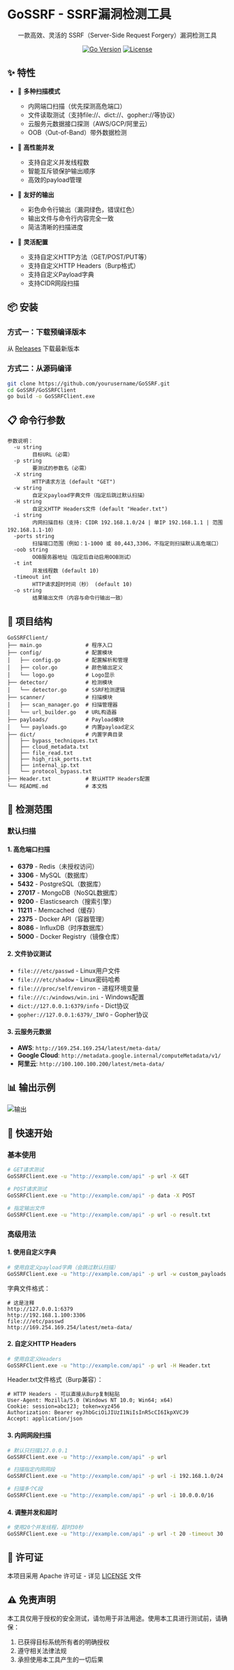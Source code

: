 # GoSSRF - SSRF漏洞检测工具

<div align="center">


一款高效、灵活的 SSRF（Server-Side Request Forgery）漏洞检测工具

[![Go Version](https://img.shields.io/badge/Go-1.20+-blue.svg)](https://golang.org)
[![License](https://img.shields.io/badge/License-Apache-green.svg)](LICENSE)

</div>

## ✨ 特性

- 🎯 **多种扫描模式**
  - 内网端口扫描（优先探测高危端口）
  - 文件读取测试（支持file://、dict://、gopher://等协议）
  - 云服务元数据接口探测（AWS/GCP/阿里云）
  - OOB（Out-of-Band）带外数据检测

- 🚀 **高性能并发**
  - 支持自定义并发线程数
  - 智能互斥锁保护输出顺序
  - 高效的payload管理

- 🎨 **友好的输出**
  - 彩色命令行输出（漏洞绿色，错误红色）
  - 输出文件与命令行内容完全一致
  - 简洁清晰的扫描进度

- 🔧 **灵活配置**
  - 支持自定义HTTP方法（GET/POST/PUT等）
  - 支持自定义HTTP Headers（Burp格式）
  - 支持自定义Payload字典
  - 支持CIDR网段扫描

## 📦 安装

### 方式一：下载预编译版本

从 [Releases](https://github.com/yourusername/GoSSRF/releases) 下载最新版本

### 方式二：从源码编译

```bash
git clone https://github.com/yourusername/GoSSRF.git
cd GoSSRF/GoSSRFClient
go build -o GoSSRFClient.exe
```

## 📋 命令行参数

```
参数说明：
  -u string
        目标URL（必需）
  -p string
        要测试的参数名（必需）
  -X string
        HTTP请求方法 (default "GET")
  -w string
        自定义payload字典文件（指定后跳过默认扫描）
  -H string
        自定义HTTP Headers文件 (default "Header.txt")
  -i string
        内网扫描目标（支持: CIDR 192.168.1.0/24 | 单IP 192.168.1.1 | 范围 192.168.1.1-10）
  -ports string
        扫描端口范围（例如：1-1000 或 80,443,3306，不指定则扫描默认高危端口）
  -oob string
        OOB服务器地址（指定后自动启用OOB测试）
  -t int
        并发线程数 (default 10)
  -timeout int
        HTTP请求超时时间（秒） (default 10)
  -o string
        结果输出文件（内容与命令行输出一致）
```

## 📂 项目结构

```
GoSSRFClient/
├── main.go              # 程序入口
├── config/              # 配置模块
│   ├── config.go        # 配置解析和管理
│   ├── color.go         # 颜色输出定义
│   └── logo.go          # Logo显示
├── detector/            # 检测模块
│   └── detector.go      # SSRF检测逻辑
├── scanner/             # 扫描模块
│   ├── scan_manager.go  # 扫描管理器
│   └── url_builder.go   # URL构造器
├── payloads/            # Payload模块
│   └── payloads.go      # 内置payload定义
├── dict/                # 内置字典目录
│   ├── bypass_techniques.txt
│   ├── cloud_metadata.txt
│   ├── file_read.txt
│   ├── high_risk_ports.txt
│   ├── internal_ip.txt
│   └── protocol_bypass.txt
├── Header.txt           # 默认HTTP Headers配置
└── README.md            # 本文档
```

## 🎯 检测范围

### 默认扫描

#### 1. 高危端口扫描

- **6379** - Redis（未授权访问）
- **3306** - MySQL（数据库）
- **5432** - PostgreSQL（数据库）
- **27017** - MongoDB（NoSQL数据库）
- **9200** - Elasticsearch（搜索引擎）
- **11211** - Memcached（缓存）
- **2375** - Docker API（容器管理）
- **8086** - InfluxDB（时序数据库）
- **5000** - Docker Registry（镜像仓库）

#### 2. 文件协议测试

- `file:///etc/passwd` - Linux用户文件
- `file:///etc/shadow` - Linux密码哈希
- `file:///proc/self/environ` - 进程环境变量
- `file:///c:/windows/win.ini` - Windows配置
- `dict://127.0.0.1:6379/info` - Dict协议
- `gopher://127.0.0.1:6379/_INFO` - Gopher协议

#### 3. 云服务元数据

- **AWS**: `http://169.254.169.254/latest/meta-data/`
- **Google Cloud**: `http://metadata.google.internal/computeMetadata/v1/`
- **阿里云**: `http://100.100.100.200/latest/meta-data/`

## 📊 输出示例

![输出](images/0a87456e-f96b-42f1-9571-d51b123cd387.png)


## 🚀 快速开始

### 基本使用

```bash
# GET请求测试
GoSSRFClient.exe -u "http://example.com/api" -p url -X GET

# POST请求测试
GoSSRFClient.exe -u "http://example.com/api" -p data -X POST

# 指定输出文件
GoSSRFClient.exe -u "http://example.com/api" -p url -o result.txt
```

### 高级用法

#### 1. 使用自定义字典

```bash
# 使用自定义payload字典（会跳过默认扫描）
GoSSRFClient.exe -u "http://example.com/api" -p url -w custom_payloads.txt
```

字典文件格式：

```
# 这是注释
http://127.0.0.1:6379
http://192.168.1.100:3306
file:///etc/passwd
http://169.254.169.254/latest/meta-data/
```

#### 2. 自定义HTTP Headers

```bash
# 使用自定义Headers
GoSSRFClient.exe -u "http://example.com/api" -p url -H Header.txt
```

Header.txt文件格式（Burp兼容）：

```
# HTTP Headers - 可以直接从Burp复制粘贴
User-Agent: Mozilla/5.0 (Windows NT 10.0; Win64; x64)
Cookie: session=abc123; token=xyz456
Authorization: Bearer eyJhbGciOiJIUzI1NiIsInR5cCI6IkpXVCJ9
Accept: application/json
```

#### 3. 内网网段扫描

```bash
# 默认只扫描127.0.0.1
GoSSRFClient.exe -u "http://example.com/api" -p url

# 扫描指定内网网段
GoSSRFClient.exe -u "http://example.com/api" -p url -i 192.168.1.0/24

# 扫描多个C段
GoSSRFClient.exe -u "http://example.com/api" -p url -i 10.0.0.0/16
```

#### 4. 调整并发和超时

```bash
# 使用20个并发线程，超时30秒
GoSSRFClient.exe -u "http://example.com/api" -p url -t 20 -timeout 30
```


## 📄 许可证

本项目采用 Apache 许可证 - 详见 [LICENSE](LICENSE) 文件

## ⚠️ 免责声明

本工具仅用于授权的安全测试，请勿用于非法用途。使用本工具进行测试前，请确保：

1. 已获得目标系统所有者的明确授权
2. 遵守相关法律法规
3. 承担使用本工具产生的一切后果

